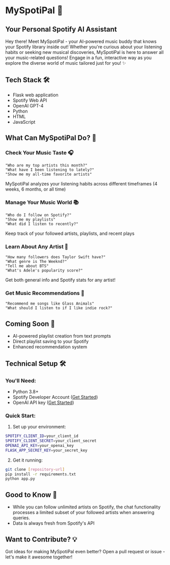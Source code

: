 # MySpotiPal 🎵

## Your Personal Spotify AI Assistant

Hey there! Meet MySpotiPal - your AI-powered music buddy that knows your Spotify library inside out! Whether you're curious about your listening habits or seeking new musical discoveries, MySpotiPal is here to answer all your music-related questions! Engage in a fun, interactive way as you explore the diverse world of music tailored just for you!  ✨ 

## Tech Stack 🛠️
- Flask web application
- Spotify Web API
- OpenAI GPT-4
- Python
- HTML
- JavaScript

## What Can MySpotiPal Do? 🌟

### Check Your Music Taste 🎧
```
"Who are my top artists this month?"
"What have I been listening to lately?"
"Show me my all-time favorite artists"
```
MySpotiPal analyzes your listening habits across different timeframes (4 weeks, 6 months, or all time)

### Manage Your Music World 📚
```
"Who do I follow on Spotify?"
"Show me my playlists"
"What did I listen to recently?"
```
Keep track of your followed artists, playlists, and recent plays

### Learn About Any Artist 🎤
```
"How many followers does Taylor Swift have?"
"What genre is The Weeknd?"
"Tell me about BTS"
"What's Adele's popularity score?"
```
Get both general info and Spotify stats for any artist!

### Get Music Recommendations 🎵
```
"Recommend me songs like Glass Animals"
"What should I listen to if I like indie rock?"
```

## Coming Soon 🚀
- AI-powered playlist creation from text prompts
- Direct playlist saving to your Spotify
- Enhanced recommendation system

## Technical Setup 🛠️

### You'll Need:
- Python 3.8+
- Spotify Developer Account ([Get Started](https://developer.spotify.com/documentation/web-api))
- OpenAI API key ([Get Started](https://platform.openai.com/docs/api-reference/introduction))

### Quick Start:
1. Set up your environment:
```bash
SPOTIFY_CLIENT_ID=your_client_id
SPOTIFY_CLIENT_SECRET=your_client_secret
OPENAI_API_KEY=your_openai_key
FLASK_APP_SECRET_KEY=your_secret_key
```

2. Get it running:
```bash
git clone [repository-url]
pip install -r requirements.txt
python app.py
```

## Good to Know 📝
- While you can follow unlimited artists on Spotify, the chat functionality processes a limited subset of your followed artists when answering queries.
- Data is always fresh from Spotify's API

## Want to Contribute? 💡
Got ideas for making MySpotiPal even better? Open a pull request or issue - let's make it awesome together!
